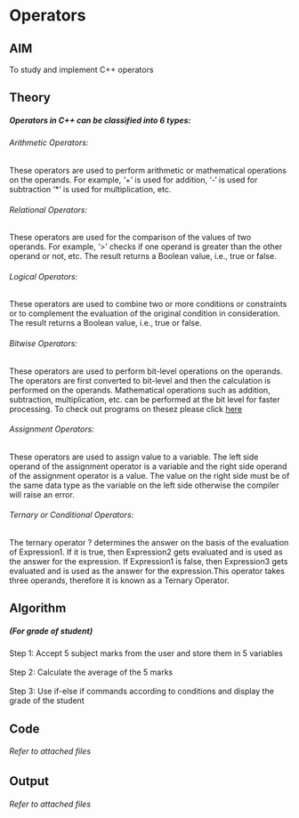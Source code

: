 # Operators
## AIM
To study and implement C++ operators  
## Theory
<BODY>
 <H5>Operators in C++ can be classified into 6 types:</H5> 
<h6>Arithmetic Operators:</h6> These operators are used to perform arithmetic or mathematical operations on the operands. For example, ‘+’ is used for addition, ‘-‘ is used for subtraction ‘*’ is used for multiplication, etc. <br>
<h6>Relational Operators:</h6>These operators are used for the comparison of the values of two operands. For example, ‘>’ checks if one operand is greater than the other operand or not, etc. The result returns a Boolean value, i.e., true or false.<br>
<h6>Logical Operators:</h6>These operators are used to combine two or more conditions or constraints or to complement the evaluation of the original condition in consideration. The result returns a Boolean value, i.e., true or false.<br>
<h6>Bitwise Operators:</h6>These operators are used to perform bit-level operations on the operands. The operators are first converted to bit-level and then the calculation is performed on the operands. Mathematical operations such as addition, subtraction, multiplication, etc. can be performed at the bit level for faster processing. To check out programs on thesez please click <a href="https://github.com/Ameyzinngg/Bitwise-Operators"> here</a><br>
<h6>Assignment Operators:</h6>These operators are used to assign value to a variable. The left side operand of the assignment operator is a variable and the right side operand of the assignment operator is a value. The value on the right side must be of the same data type as the variable on the left side otherwise the compiler will raise an error. <br>
<h6>Ternary or Conditional Operators:</h6>The ternary operator ? determines the answer on the basis of the evaluation of Expression1. If it is true, then Expression2 gets evaluated and is used as the answer for the expression. If Expression1 is false, then Expression3 gets evaluated and is used as the answer for the expression.This operator takes three operands, therefore it is known as a Ternary Operator. <br>

## Algorithm 
<h5>(For grade of student) </h5>
  Step 1: Accept 5 subject marks from the user and store them in 5 variables<br>
  <br>
  Step 2: Calculate the average of the 5 marks <br>
  <br>
  Step 3: Use if-else if commands according to conditions and display the grade of the student<br>
</body>
<h2>Code</h2>
<h6>Refer to attached files</h6>
<h2>Output</h2>
<h6>Refer to attached files</h6>

